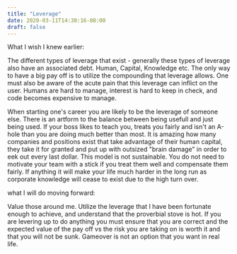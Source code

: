 ```yaml
---
title: "Leverage"
date: 2020-03-11T14:30:16-08:00
draft: false
---
```


What I wish I knew earlier:

The different types of leverage that exist - generally these types of leverage also have an associated debt. Human, Capital, Knowledge etc. The only way to have a big pay off is to utilize the compounding that leverage allows. One must also be aware of the acute pain that this leverage can inflict on the user. Humans are hard to manage, interest is hard to keep in check, and code becomes expensive to manage.

When starting one's career you are likely to be the leverage of someone else. There is an artform to the balance between being usefull and just being used. If your boss likes to teach you, treats you fairly and isn't an A-hole than you are doing much better than most. It is amazing how many companies and positions exist that take advantage of their human capital, they take it for granted and put up with outsized "brain damage" in order to eek out every last dollar. This model is not sustainable. You do not need to motivate your team with a stick if you treat them well and compensate them fairly. If anything it will make your life much harder in the long run as corporate knowledge will cease to exist due to the high turn over. 

what I will do moving forward:

Value those around me. Utilize the leverage that I have been fortunate enough to achieve, and understand that the proverbial stove is hot. If you are levering up to do anything you must ensure that you are correct and the expected value of the pay off vs the risk you are taking on is worth it and that you will not be sunk. Gameover is not an option that you want in real life. 
